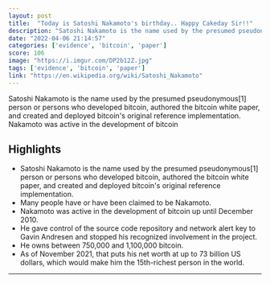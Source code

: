 ```yaml
---
layout: post
title:  "Today is Satoshi Nakamoto's birthday.. Happy Cakeday Sir!!"
description: "Satoshi Nakamoto is the name used by the presumed pseudonymous[1] person or persons who developed bitcoin, authored the bitcoin white paper, and created and deployed bitcoin's original reference implementation. Nakamoto was active in the development of bitcoin"
date: "2022-04-06 21:14:57"
categories: ['evidence', 'bitcoin', 'paper']
score: 106
image: "https://i.imgur.com/DP2b12Z.jpg"
tags: ['evidence', 'bitcoin', 'paper']
link: "https://en.wikipedia.org/wiki/Satoshi_Nakamoto"
---
```


Satoshi Nakamoto is the name used by the presumed pseudonymous[1] person or persons who developed bitcoin, authored the bitcoin white paper, and created and deployed bitcoin's original reference implementation. Nakamoto was active in the development of bitcoin

## Highlights

- Satoshi Nakamoto is the name used by the presumed pseudonymous[1] person or persons who developed bitcoin, authored the bitcoin white paper, and created and deployed bitcoin's original reference implementation.
- Many people have or have been claimed to be Nakamoto.
- Nakamoto was active in the development of bitcoin up until December 2010.
- He gave control of the source code repository and network alert key to Gavin Andresen and stopped his recognized involvement in the project.
- He owns between 750,000 and 1,100,000 bitcoin.
- As of November 2021, that puts his net worth at up to 73 billion US dollars, which would make him the 15th-richest person in the world.

---
